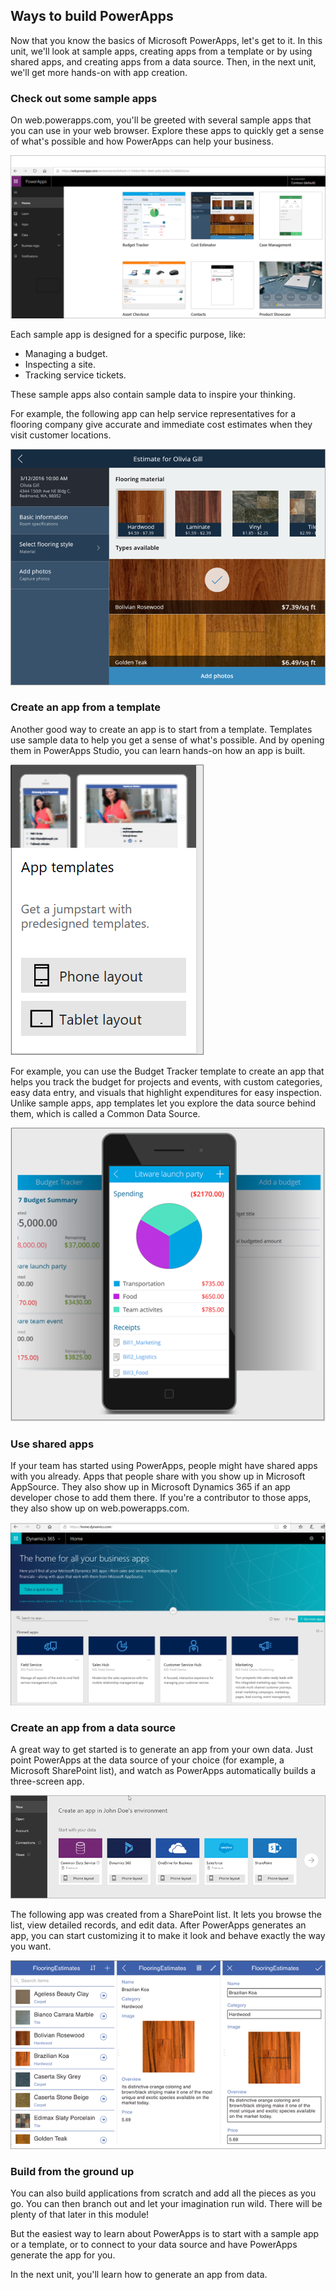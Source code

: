 ## Ways to build PowerApps
Now that you know the basics of Microsoft PowerApps, let's get to it. In this unit, we'll look at sample apps, creating apps from a template or by using shared apps, and creating apps from a data source. Then, in the next unit, we'll get more hands-on with app creation.

### Check out some sample apps
On web.powerapps.com, you'll be greeted with several sample apps that you can use in your web browser. Explore these apps to quickly get a sense of what's possible and how PowerApps can help your business.

![PowerApps sample apps](../media/powerapps-samples.png)

Each sample app is designed for a specific purpose, like:

- Managing a budget.
- Inspecting a site.
- Tracking service tickets.

These sample apps also contain sample data to inspire your thinking. 

For example, the following app can help service representatives for a flooring company give accurate and immediate cost estimates when they visit customer locations.

![PowerApps flooring sample app](../media/powerapps-flooring-sample.png)

### Create an app from a template
Another good way to create an app is to start from a template. Templates use sample data to help you get a sense of what's possible. And by opening them in PowerApps Studio, you can learn hands-on how an app is built.

![PowerApps app template](../media/powerapps-templates.png)

For example, you can use the Budget Tracker template to create an app that helps you track the budget for projects and events, with custom categories, easy data entry, and visuals that highlight expenditures for easy inspection. Unlike sample apps, app templates let you explore the data source behind them, which is called a Common Data Source.

![PowerApps Budget Tracker template](../media/powerapps-budget-tracker.png)

### Use shared apps
If your team has started using PowerApps, people might have shared apps with you already. Apps that people share with you show up in Microsoft AppSource. They also show up in Microsoft Dynamics 365 if an app developer chose to add them there. If you're a contributor to those apps, they also show up on web.powerapps.com.

![PowerApps sharing](../media/powerapps-sharing.png)

### Create an app from a data source
A great way to get started is to generate an app from your own data. Just point PowerApps at the data source of your choice (for example, a Microsoft SharePoint list), and watch as PowerApps automatically builds a three-screen app. 

![PowerApps app from a data source](../media/powerapps-app-from-data.png)

The following app was created from a SharePoint list. It lets you browse the list, view detailed records, and edit data. After PowerApps generates an app, you can  start customizing it to make it look and behave exactly the way you want. 

![PowerApps three-screen app](../media/powerapps-three-screen-app.png)

### Build from the ground up
You can also build applications from scratch and add all the pieces as you go. You can then branch out and let your imagination run wild. There will be plenty of that later in this module! 

But the easiest way to learn about PowerApps is to start with a sample app or a template, or to connect to your data source and have PowerApps generate the app for you. 

In the next unit, you'll learn how to generate an app from data.